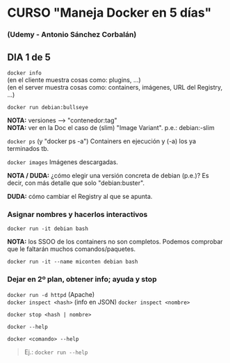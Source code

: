 # CURSO "Maneja Docker en 5 días"
### (Udemy - Antonio Sánchez Corbalán)

## DIA 1 de 5
`docker info`  
(en el cliente muestra cosas como: plugins, ...)  
(en el server muestra cosas como: containers, imágenes, URL del Registry, ...)  

`docker run debian:bullseye`  

**NOTA:** versiones --> "contenedor:tag"  
**NOTA:** ver en la Doc el caso de (slim) "Image Variant". p.e.: debian:<suite>-slim 

`docker ps` (y "docker ps -a") 
Containers en ejecución y (-a) los ya terminados tb. 

`docker images` 
Imágenes descargadas. 

**NOTA / DUDA:** ¿cómo elegir una versión concreta de debian (p.e.)? Es decir, con más detalle que solo "debian:buster". 

**DUDA:** cómo cambiar el Registry al que se apunta. 

### **Asignar nombres y hacerlos interactivos** 
`docker run -it debian bash`  

**NOTA:** los SSOO de los containers no son completos. Podemos comprobar que le faltarán muchos comandos/paquetes.  

`docker run -it --name miconten debian bash`  

### Dejar en 2º plan, obtener info; ayuda y stop 
`docker run -d httpd` (Apache)  
`docker inspect <hash>` (info en JSON) 
`docker inspect <nombre>`  

`docker stop <hash | nombre>`  

`docker --help`  

`docker <comando> --help` 
> Ej.: `docker run --help` 



